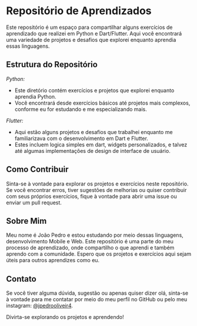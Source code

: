 # Repositório de Aprendizados
Este repositório é um espaço para compartilhar alguns exercícios de aprendizado que realizei em Python e Dart/Flutter. 
Aqui você encontrará uma variedade de projetos e desafios que explorei enquanto aprendia essas linguagens.

## Estrutura do Repositório
*Python:*
- Este diretório contém exercícios e projetos que explorei enquanto aprendia Python.
- Você encontrará desde exercícios básicos até projetos mais complexos, conforme eu for estudando e me especializando mais.
  
*Flutter:*
- Aqui estão alguns projetos e desafios que trabalhei enquanto me familiarizava com o desenvolvimento em Dart e Flutter.
- Estes incluem logica simples em dart, widgets personalizados, e talvez até algumas implementações de design de interface de usuário.

## Como Contribuir
Sinta-se à vontade para explorar os projetos e exercícios neste repositório. 
Se você encontrar erros, tiver sugestões de melhorias ou quiser contribuir com seus próprios exercícios, fique à vontade para abrir uma issue ou enviar um pull request.

## Sobre Mim
Meu nome é João Pedro e estou estudando por meio dessas linguagens, desenvolvimento Mobile e Web. 
Este repositório é uma parte do meu processo de aprendizado, onde compartilho o que aprendi e também aprendo com a comunidade. 
Espero que os projetos e exercícios aqui sejam úteis para outros aprendizes como eu.

## Contato

Se você tiver alguma dúvida, sugestão ou apenas quiser dizer olá, sinta-se à vontade para me contatar por meio do meu perfil no GitHub ou pelo meu instagram: [@jpedrooliveir4](https://www.instagram.com/jpedrooliveir4/).

Divirta-se explorando os projetos e aprendendo!

